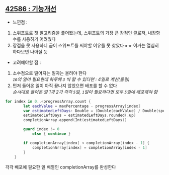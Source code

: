 ## [42586 : 기능개선](https://programmers.co.kr/learn/courses/30/lessons/42586?language=swift#)

- 느낀점 :

1. 스위프트로 첫 알고리즘을 풀어봤는데, 스위프트의 가장 큰 장점인 클로저, 내장함수를 사용하기 어려웠다
2. 장점을 못 사용하니 굳이 스위프트를 써야할 이유를 못 찾았다ㅠㅠ 이거는 열심히 하다보면 나아질 듯

- 고려해야할 점 :

1. 소수점으로 떨어지는 일자는 올려야 한다<br>
   _`10`의 일이 필요한데 하루에 `3` 씩 할 수 있다면 : 4일로 계산(올림)_
2. 먼저 들어온 일이 아직 끝나지 않았으면 배포를 할 수 없다<br>
   _순서대로 들어온 일 1과 2가 각각 `5`일, `1`일이 필요하다면 모두 `5`일에 배포해야 함_

```swift
for index in 0..<progressArray.count {
        let eachValue = maxPercentage - progressArray[index]
        var estimatedLeftDays: Double = (Double(eachValue) / Double(speedsArray[index]))
        estimatedLeftDays = estimatedLeftDays.rounded(.up)
        completionArray.append(Int(estimatedLeftDays))

        guard index != 0
            else { continue }

        if completionArray[index] < completionArray[index - 1] {
            completionArray[index] = completionArray[index - 1]
        }
    }
```

각각 배포에 필요한 일 배열인 completionArray를 완성한다
